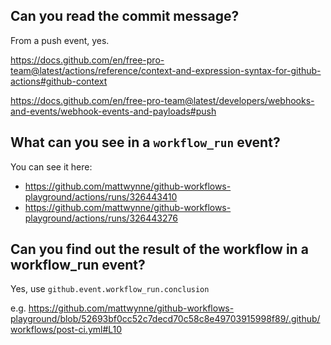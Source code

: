 ## Can you read the commit message?

From a push event, yes.

https://docs.github.com/en/free-pro-team@latest/actions/reference/context-and-expression-syntax-for-github-actions#github-context

https://docs.github.com/en/free-pro-team@latest/developers/webhooks-and-events/webhook-events-and-payloads#push

## What can you see in a `workflow_run` event?

You can see it here:

- https://github.com/mattwynne/github-workflows-playground/actions/runs/326443410
- https://github.com/mattwynne/github-workflows-playground/actions/runs/326443276

## Can you find out the result of the workflow in a workflow_run event?

Yes, use `github.event.workflow_run.conclusion`

e.g. https://github.com/mattwynne/github-workflows-playground/blob/52693bf0cc52c7decd70c58c8e49703915998f89/.github/workflows/post-ci.yml#L10
